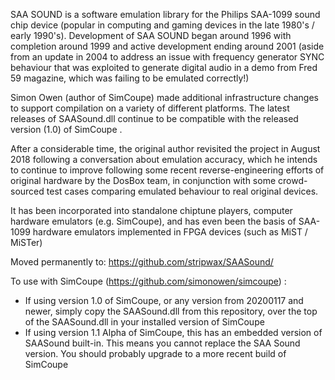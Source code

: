 SAA SOUND is a software emulation library for the Philips SAA-1099 sound chip device (popular in computing and gaming devices in the late 1980's / early 1990's).  Development of SAA SOUND began around 1996 with completion around 1999 and active development ending around 2001 (aside from an update in 2004 to address an issue with frequency generator SYNC behaviour that was exploited to generate digital audio in a demo from Fred 59 magazine, which was failing to be emulated correctly!)

Simon Owen (author of SimCoupe) made additional infrastructure changes to support compilation on a variety of different platforms.  The latest releases of SAASound.dll continue to be compatible with the released version (1.0) of SimCoupe .

After a considerable time, the original author revisited the project in August 2018 following a conversation about emulation accuracy, which he intends to continue to improve following some recent reverse-engineering efforts of original hardware by the DosBox team, in conjunction with some crowd-sourced test cases comparing emulated behaviour to real original devices.

It has been incorporated into standalone chiptune players, computer hardware emulators (e.g. SimCoupe), and has even been the basis of SAA-1099 hardware emulators implemented in FPGA devices (such as MiST / MiSTer)

Moved permanently to: 
 https://github.com/stripwax/SAASound/

To use with SimCoupe (https://github.com/simonowen/simcoupe) :
*  If using version 1.0 of SimCoupe, or any version from 20200117 and newer, simply copy the SAASound.dll from this repository, over the top of the SAASound.dll in your installed version of SimCoupe
*  If using version 1.1 Alpha of SimCoupe, this has an embedded version of SAASound built-in.  This means you cannot replace the SAA Sound version.  You should probably upgrade to a more recent build of SimCoupe
